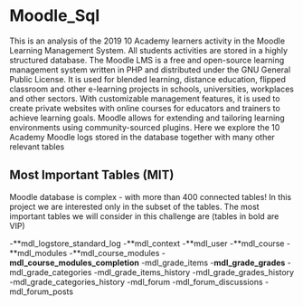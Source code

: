 # Moodle_Sql

This is an analysis of the 2019 10 Academy learners activity in the Moodle Learning Management System. All students activities are stored in a highly structured database.
The Moodle LMS  is a free and open-source learning management system written in PHP and distributed under the GNU General Public License. It is used for blended learning, distance education, flipped classroom and other e-learning projects in schools, universities, workplaces and other sectors. With customizable management features, it is used to create private websites with online courses for educators and trainers to achieve learning goals. Moodle allows for extending and tailoring learning environments using community-sourced plugins.
Here we explore the 10 Academy Moodle logs stored in the database together with many other relevant tables

## Most Important Tables (MIT)
Moodle database is complex - with more than 400 connected tables! In this project we are interested only in the subset of the tables. The most important tables we will consider in this challenge are (tables in bold are VIP)

-**mdl_logstore_standard_log
-**mdl_context
-**mdl_user
-**mdl_course
-**mdl_modules 
-**mdl_course_modules
-**mdl_course_modules_completion** 
-mdl_grade_items
-**mdl_grade_grades**
-mdl_grade_categories
-mdl_grade_items_history
-mdl_grade_grades_history
-mdl_grade_categories_history
-mdl_forum
-mdl_forum_discussions
-mdl_forum_posts
